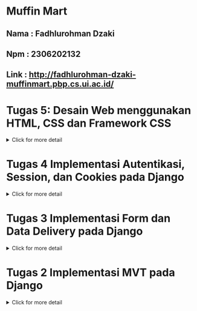 # Muffin Mart
## Nama : Fadhlurohman Dzaki
## Npm : 2306202132
## Link : http://fadhlurohman-dzaki-muffinmart.pbp.cs.ui.ac.id/


# Tugas 5: Desain Web menggunakan HTML, CSS dan Framework CSS
<details>
<summary>Click for more detail</summary>
<br>

### Jika terdapat beberapa CSS selector untuk suatu elemen HTML, jelaskan urutan prioritas pengambilan CSS selector tersebut!
Dalam CSS, terdapat beberapa faktor yang mempengaruhi prioritas (specificity) sebuah selector ketika diterapkan pada elemen HTML. Urutan prioritas tersebut adalah sebagai berikut:

1. Inline Styles: Gaya CSS yang diterapkan langsung pada elemen menggunakan atribut style. Ini memiliki prioritas tertinggi.
2. ID Selector: Selector yang menggunakan ID memiliki prioritas lebih tinggi daripada class, attribute, atau pseudo-class selector. Contoh: #header.
3. Class, Attribute, dan Pseudo-class Selector: Selector yang menggunakan class (.class-name), attribute ([type="text"]), atau pseudo-class (:hover) berada di urutan setelah ID.
4. Tag Selector (Element Selector): Selector yang hanya menggunakan nama elemen HTML, seperti div, memiliki prioritas paling rendah.
5. Universal Selector (*), combinator (+, >, ~), dan pseudo-element (::before, ::after) memiliki prioritas yang lebih rendah daripada yang disebutkan di atas.

CSS juga dipengaruhi oleh order of appearance (urutan penulisan). Jika dua selector memiliki prioritas yang sama, CSS yang dideklarasikan paling akhir dalam file akan diterapkan.

###  Mengapa responsive design menjadi konsep yang penting dalam pengembangan aplikasi web? Berikan contoh aplikasi yang sudah dan belum menerapkan responsive design!
Responsive design adalah teknik dalam pengembangan web yang memungkinkan website untuk menyesuaikan tampilannya berdasarkan ukuran layar perangkat yang digunakan (mobile, tablet, desktop, dll.). Ini menjadi penting karena saat ini, banyak pengguna mengakses website dari berbagai jenis perangkat, terutama dari ponsel.
Menggunakan responsive design dapat meningkatkan user experience dan aksesibilitas, serta membantu peringkat SEO di mesin pencari seperti Google.

Contoh Aplikasi yang Menerapkan Responsive Design:
* Tokopedia: Menggunakan responsive design untuk memastikan pengguna di perangkat mobile memiliki pengalaman yang optimal sama seperti pengguna di desktop.

* Contoh yang Belum Menerapkan: Beberapa website lama dan beberapa website pemerintahan di Indonesia
### Jelaskan perbedaan antara margin, border, dan padding, serta cara untuk mengimplementasikan ketiga hal tersebut!
* Margin: Ruang kosong di luar border elemen. Margin menciptakan jarak antara elemen tersebut dengan elemen lain di sekitarnya.
Contoh:
```css
Copy code
.box {
  margin: 20px;
}
```

* Border: Batas atau garis yang mengelilingi elemen. Border diletakkan di antara margin dan padding.
Contoh:
```css
Copy code
.box {
  border: 2px solid black;
}
```
* Padding: Ruang di dalam elemen, antara konten elemen dan border. Padding menambah ruang dalam elemen itu sendiri.
Contoh:
```css
Copy code
.box {
  padding: 10px;
}
```
Jadi, jika sebuah elemen memiliki konten di dalamnya, padding menambahkan ruang di sekitar konten, border menutupi elemen tersebut, dan margin menambah ruang di luar elemen tersebut.

### Jelaskan konsep flex box dan grid layout beserta kegunaannya!
1. Flexbox adalah sistem tata letak satu dimensi yang digunakan untuk menyusun elemen secara fleksibel di dalam kontainer, baik secara horizontal maupun vertikal. Flexbox sangat berguna untuk membuat tata letak yang responsif dan seimbang secara otomatis.Kegunaan: Flexbox cocok digunakan ketika ingin mengatur elemen dalam satu baris atau kolom, seperti membuat navigasi, tombol, atau kartu produk yang bisa disusun ulang sesuai ukuran layar.


2. Grid layout adalah sistem tata letak dua dimensi yang memungkinkan pengaturan elemen dalam baris dan kolom secara bersamaan. Grid sangat berguna untuk membuat tata letak yang lebih kompleks, seperti halaman web yang memiliki header, sidebar, konten utama, dan footer.Kegunaan: Grid cocok untuk struktur yang lebih kompleks, seperti tata letak halaman web yang memiliki banyak elemen dengan ukuran yang berbeda-beda.

### Jelaskan bagaimana cara kamu mengimplementasikan checklist di atas secara step-by-step (bukan hanya sekadar mengikuti tutorial)!

</details>

# Tugas 4 Implementasi Autentikasi, Session, dan Cookies pada Django
<details>
<summary>Click for more detail</summary>
<br>

### Apa perbedaan antara HttpResponseRedirect() dan redirect()?
Dalam Django, HttpResponseRedirect() dan redirect() pada dasarnya melakukan hal yang sama, yaitu mengarahkan pengguna ke URL lain. Namun, ada beberapa perbedaan kecil di antara keduanya.HttpResponseRedirect() adalah kelas dasar di Django yang secara langsung membuat objek respons HTTP untuk pengalihan (HttpResponse).Di sisi lain, redirect() adalah fungsi helper (pembantu) yang didefinisikan dalam modul django.shortcuts. Fungsi ini pada akhirnya akan mengembalikan instance HttpResponseRedirect, tetapi ia menyediakan antarmuka yang lebih sederhana dan nyaman untuk digunakan.redirect() sedikit lebih fleksibel karena dapat menerima berbagai jenis argumen sebagai tujuan pengalihan seperti URL string, nama view, atau objek model sementara HttpResponseRedirect()Hanya menerima satu argumen, yaitu URL yang ingin diarahkan.

### Jelaskan cara kerja penghubungan model Product dengan User!

1. Relasi Foreign Key <br>
```user = models.ForeignKey(User, on_delete=models.CASCADE) ```adalah baris yang mendefinisikan hubungan antara model Product dan model User dari Django's built-in auth system (yang menyediakan autentikasi pengguna).
ForeignKey menyatakan hubungan many-to-one. Artinya, banyak Product bisa terkait dengan satu User, tetapi setiap Product hanya terkait dengan satu User.
Contoh: Satu pengguna (user) bisa membuat atau memiliki beberapa produk (product), tetapi satu produk hanya dimiliki oleh satu pengguna.

2. ```on_delete=models.CASCADE```<br>
Parameter ```on_delete=models.CASCADE``` menentukan bahwa jika pengguna (user) dihapus, semua produk (product) yang terkait dengan pengguna tersebut juga akan dihapus.
models.CASCADE berarti penghapusan cascading, di mana saat User yang terkait dihapus, semua entitas Product yang memiliki foreign key ke pengguna itu juga akan dihapus dari database. Ini mencegah produk-produk tersebut tetap berada di database tanpa pemilik yang valid.

3. User Model dari Django's Auth
Django sudah memiliki User model yang didefinisikan di dalam django.contrib.auth.models.User. Model ini menyimpan informasi tentang pengguna seperti nama pengguna, email, password, dll.
Di sini, model Product menggunakan model User sebagai referensi agar setiap produk dapat ditautkan ke pengguna yang terdaftar.

Cara Kerja di Database:
Saat Product disimpan ke database, nilai field user_id akan otomatis menyimpan id dari pengguna yang memiliki produk tersebut.
Ini berarti di dalam tabel Product akan ada kolom user_id yang merepresentasikan hubungan antara setiap entri produk dengan pengguna terkait.


### Apa perbedaan antara authentication dan authorization, apakah yang dilakukan saat pengguna login? Jelaskan bagaimana Django mengimplementasikan kedua konsep tersebut.
Authentication adalah Proses verifikasi identitas pengguna. Pada dasarnya proses ini memastikan bahwa pengguna adalah siapa yang mereka klaim.Contohnya Saat login, saat kita memasukkan username dan password sistem akan memeriksa apakah kombinasi tersebut valid dan cocok dengan data yang tersimpan. Sementara authorization adalah Proses menentukan apakah pengguna yang sudah terotentikasi memiliki izin untuk melakukan tindakan tertentu.Contohnya setelah login, apakah pengguna tersebut admin atau pengguna biasa? Apakah mereka diizinkan untuk melihat halaman tertentu, mengedit data, atau menghapus konten?.Saat pengguna login terjadi 3 tahapan di Django :

1. Authentication: Pengguna memasukkan kredensial mereka (biasanya username dan password). Django memeriksa apakah kredensial tersebut valid. Jika valid, pengguna dianggap terotentikasi.

2. Session Management: Django membuat sesi untuk pengguna yang berhasil login. Sesi ini menyimpan informasi tentang pengguna yang login, sehingga sistem dapat mengenali mereka di permintaan selanjutnya tanpa harus login lagi setiap kali.

3. Authorization (Opsional): Tergantung pada aplikasi yang kita buar, setelah login, Django mungkin melakukan pemeriksaan otorisasi tambahan untuk menentukan tindakan apa yang diizinkan untuk pengguna tersebut.

Implementasi authentication di Django menggunakan model User yang disediakan oleh modul django.contrib.auth untuk menangani autentikasi.Fungsi authenticate() memverifikasi kredensial pengguna, dan jika valid, mengembalikan objek User.Setelah terautentikasi, Django menggunakan fungsi login() untuk mencatat bahwa pengguna tersebut telah berhasil login dan mengelola sesi pengguna.

Untuk authorization Django mengimplementasikannya  menggunakan permissions dan groups. Permissions adalah aturan yang menetapkan apa yang dapat dilakukan pengguna (misalnya, "add", "change", "delete", atau hak akses custom).Django secara otomatis menambahkan permissions untuk setiap model (add, change, delete), tetapi kita juga bisa membuat permissions kustom.Otorisasi diperiksa menggunakan decorator atau middleware. Django juga mendukung groups, yang memungkinkan kita mengelompokkan pengguna dan memberikan izin secara kolektif berdasarkan grup.

### Bagaimana Django mengingat pengguna yang telah login? Jelaskan kegunaan lain dari cookies dan apakah semua cookies aman digunakan?
Django menggunakan kombinasi dari sessions dan cookies untuk mengingat pengguna yang telah login.

* Sessions: Ketika pengguna berhasil login, Django membuat sebuah session untuk mereka. Session ini pada dasarnya adalah sebuah dictionary yang menyimpan informasi tentang pengguna yang login, seperti ID pengguna mereka. Informasi session ini disimpan di server, baik di database atau di tempat penyimpanan lain yang Anda konfigurasikan.

* Cookies: Django kemudian mengirimkan sebuah cookie ke browser pengguna. Cookie ini berisi ID session yang unik. Setiap kali pengguna membuat permintaan ke server, browser akan secara otomatis mengirimkan cookie ini kembali ke server.

* Menggabungkan keduanya: Ketika server menerima permintaan dari pengguna yang telah login, ia akan mencari cookie session di header permintaan. Kemudian, ia akan menggunakan ID session yang ada di cookie untuk mencari informasi session yang sesuai di server. Jika session ditemukan, Django tahu bahwa pengguna tersebut telah login dan dapat mengakses informasi yang tersimpan di session tersebut.

Adapun kegunaan lain cookie :
Selain untuk manajemen session, cookies juga memiliki banyak kegunaan lain, antara lain:

* Personalisasi: Menyimpan preferensi pengguna, seperti bahasa yang dipilih, tema tampilan, atau pengaturan lainnya.
* Pelacakan: Melacak perilaku pengguna di situs web, seperti halaman yang dikunjungi atau produk yang dilihat. Informasi ini dapat digunakan untuk analisis atau untuk menampilkan iklan yang lebih relevan.
* Keranjang Belanja: Menyimpan item yang ditambahkan pengguna ke keranjang belanja mereka, bahkan jika mereka belum login.

Tidak semua cookies aman digunakan. Ada beberapa jenis cookies yang dapat menimbulkan risiko keamanan atau privasi:

* Cookies Pihak Ketiga: Cookies ini dibuat oleh domain lain selain situs web yang Anda kunjungi. Mereka sering digunakan untuk pelacakan lintas situs dan dapat digunakan untuk mengumpulkan informasi tentang aktivitas online Anda di berbagai situs web.
* Cookies Pelacakan: Cookies ini digunakan untuk melacak perilaku pengguna di situs web. Meskipun informasi ini dapat berguna untuk analisis, beberapa pengguna mungkin merasa tidak nyaman dengan tingkat pelacakan yang dilakukan.
* Cookies yang Tidak Aman: Jika cookie tidak dienkripsi atau ditangani dengan benar, informasi yang tersimpan di dalamnya dapat dicuri atau dimanipulasi oleh penyerang.

### Jelaskan bagaimana cara kamu mengimplementasikan checklist di atas secara step-by-step (bukan hanya sekadar mengikuti tutorial).

Membuat Fungsi register, login_user, dan logout_user di dalam views.py pada direktori main

```python
def register(request):
    form = UserCreationForm()

    if request.method == "POST":
        form = UserCreationForm(request.POST)
        if form.is_valid():
            form.save()
            messages.success(request, 'Your account has been successfully created!')
            return redirect('main:login')
    context = {'form':form}
    return render(request, 'register.html', context)

def login_user(request):
   if request.method == 'POST':
      form = AuthenticationForm(data=request.POST)

      if form.is_valid():
            user = form.get_user()
            login(request, user)
            response = HttpResponseRedirect(reverse("main:show_main"))
            response.set_cookie('last_login', str(datetime.datetime.now()))
            return response

   else:
      form = AuthenticationForm(request)
   context = {'form': form}
   return render(request, 'login.html', context)

def logout_user(request):
    logout(request)
    response = HttpResponseRedirect(reverse('main:login'))
    response.delete_cookie('last_login')
    return response
```
Membuat register.html dan login.html untuk menampilkan laman register dan laman untuk loginnya. Jangan lupa juga untuk mengimpor 3 fungsi yang sudah kita buat tadi ke urls.py.

* register.html

```html
{% extends 'base.html' %}

{% block meta %}
<title>Register</title>
{% endblock meta %}

{% block content %}

<div class="login">
  <h1>Register</h1>

  <form method="POST">
    {% csrf_token %}
    <table>
      {{ form.as_table }}
      <tr>
        <td></td>
        <td><input type="submit" name="submit" value="Daftar" /></td>
      </tr>
    </table>
  </form>

  {% if messages %}
  <ul>
    {% for message in messages %}
    <li>{{ message }}</li>
    {% endfor %}
  </ul>
  {% endif %}
</div>

{% endblock content %}

```

* login.html

```html
{% extends 'base.html' %}

{% block meta %}
<title>Login</title>
{% endblock meta %}

{% block content %}
<div class="login">
  <h1>Login</h1>

  <form method="POST" action="">
    {% csrf_token %}
    <table>
      {{ form.as_table }}
      <tr>
        <td></td>
        <td><input class="btn login_btn" type="submit" value="Login" /></td>
      </tr>
    </table>
  </form>

  {% if messages %}
  <ul>
    {% for message in messages %}
    <li>{{ message }}</li>
    {% endfor %}
  </ul>
  {% endif %} Don't have an account yet?
  <a href="{% url 'main:register' %}">Register Now</a>
</div>

{% endblock content %}
```

* Tambahkan ke urls

```python
from main.views import register,login_user,logout_user
...
urlpatterns = [
    ...
    path('register/', register, name='register'),
    path('login/', login_user, name='login'),
    path('logout/', logout_user, name='logout'),
    ...
]
...
```

* Kemudian kita tambahkan juga tombol log out di main.html agar pengguna bisa log out
```html
...
<a href="{% url 'main:logout' %}">
  <button>Logout</button>
</a>
...
```

* Merekstriksi halaman main dengan menambahkan baris ```from django.contrib.auth.decorators import login_required``` dan tambahkan kode ```@login_required(login_url='/login')``` diatas fungsi show_main pada berkas views.py di subdirektori main

* Membuat 2 akun pengguna dengan 3 dummy data

![](images/akun1.png)
![](images/akun2.png)

* Menghubungkan model Product dengan User dengan cara Mengimport modul User dari ```django.contrib.auth.models```, lalu menambahkan model user ke class Product dengan menggunakan code ```user = models.ForeignKey(User, on_delete=models.CASCADE)``

```python
from django.db import models
import uuid 
from django.contrib.auth.models import User

class Product(models.Model):
    user = models.ForeignKey(User, on_delete=models.CASCADE)
    id = models.UUIDField(primary_key=True, default=uuid.uuid4, editable=False)
    name = models.CharField(max_length=255)
    price = models.IntegerField()
    description = models.TextField()
    quantity = models.IntegerField()
```

* Mengubah fungsi create_product_entry agar Django tidak langsung menyimpan objek yg di buat ke database dan mengubah value dari product_entries dan context pada fungsi show_main yang berfungsi untuk menampilkan objek Mood Entry yang terasosiasikan dengan pengguna yang sedang login. Hal tersebut dilakukan dengan menyaring seluruh objek dengan hanya mengambil Mood Entry yang dimana field user terisi dengan objek User yang sama dengan pengguna yang sedang login di views.py        
```python
def show_main(request):

    product_entries = Product.objects.filter(user=request.user)
    
    context = {
        'name' : request.user.username,
        'price': '1000000',
        'description': 'gg gimang',
        'quantity': '1',
        'product_entries' : product_entries,
        'last_login': request.COOKIES['last_login'],
    }

    return render(request, "main.html", context)

def create_product_entry(request):
    form = ProductForm(request.POST or None)

    if form.is_valid() and request.method == "POST":
        product_entry = form.save(commit=False)
        product_entry.user = request.user
        product_entry.save()
        return redirect('main:show_main')

    context = {'form': form}
    return render(request, "create_product_entry.html", context)
```
* Melakukan makemigration dan migrate

* Menampilkan last login user ke main dengan cara menambahkan 3 import berikut ke views.py di main
```python
import datetime
from django.http import HttpResponseRedirect
from django.urls import reverse
```

* mengganti kode yang ada pada blok if form.is_valid() pada login_user yang bertujuan untuk menambah fungsionalitas yang menambahkan cookie  bernama last_login untuk melihat kapan terakhir kali pengguna melakukan login.

```python
...
if form.is_valid():
    user = form.get_user()
    login(request, user)
    response = HttpResponseRedirect(reverse("main:show_main"))
    response.set_cookie('last_login', str(datetime.datetime.now()))
    return response
...
```

* menambahkan potongan kode 'last_login': request.COOKIES['last_login'] ke dalam variabel context pada fungsi show_main. 
* mengubah fungsi logout_user dengan menambahkan baris ```response.delete_cookie('last_login')``` yang berfungsi untuk menghapus cookie last_login saat pengguna melakukan logout.

```python
def logout_user(request):
    logout(request)
    response = HttpResponseRedirect(reverse('main:login'))
    response.delete_cookie('last_login')
    return response
```

* Terakhir kita tambahkan potongan kode berikut di setelah tombol logout untuk menampilkan data last login di main.html
```html
...
<h5>Sesi terakhir login: {{ last_login }}</h5>
...
```
</details>


# Tugas 3 Implementasi Form dan Data Delivery pada Django
<details>
<summary>Click for more detail</summary>
<br>



### Jelaskan mengapa kita memerlukan data delivery dalam pengimplementasian sebuah platform?
1. Pengiriman informasi secara efisien <br>
Sebuah platform tentu memiliki beberapa komponen didalamnya.Agar transfer informasi antar komponen ini menjadi cepat dan efisien kita memrlukan data delivery. Data delivery memastikan informasi yang relevan dikirim secara efisien ke tempat yang tepat tanpa penundaan yang berlebihan

2. Keamanan data <br>
Dengan  data delivery terdapat mekanisme seperti enkripsi,otentikasi dan validasi. Mekanisme ini sangat penting karena dapat menjaga integritas dan kerahasiaan data saat berpindah dari satu komponen ke komponen lainnya, terutama untuk aplikasi yang memerlukan data-data yang sensitif seperti aplikasi online banking dan lain-lain.

3. Sinkronisasi data <br>
Dalam platform yang terdistribusi, seperti aplikasi mobile atau web, data delivery membantu memastikan bahwa semua komponen memiliki akses ke data yang terbaru. Contohnya, ketika pengguna memperbarui data di satu perangkat, perubahan ini perlu tersinkronisasi secara real-time ke perangkat lain atau sistem backend.

4. Skalabilitas <br>
Saat volume dan penggunaan data bertambah, data delivery yang optimal dapat mendukung pertumbuhan platform tanpa menurunkan kinerja atau meningkatkan latensi sehingga platform lebih mudah diskalakan.

### Menurutmu, mana yang lebih baik antara XML dan JSON? Mengapa JSON lebih populer dibandingkan XML?

Tergantung pada kebutuhan kita. Jika kita ingin menyimpan beberapa tipe data yang berbeda dengan banyak variabel, maka XML adalah pilihan yang lebih baik. XML memeriksa kesalahan pada data yang kompleks dengan lebih efisien daripada JSON, karena XML berfokus pada penyimpanan data dengan cara yang dapat dibaca oleh mesin. Sementara JSON dirancang untuk pertukaran data dan menyediakan format yang lebih sederhana dan ringkas. JSON juga meningkatkan performa dan kecepatan komunikasi. JSON sangat berguna ketika mengembangkan aplikasi web yang membutuhkan serialisasi data yang cepat, ringkas, dan nyaman.

Secara keseluruhan, JSON lebih populer dan sering dianggap lebih baik karena kesederhanaannya, performanya yang lebih baik dalam pengembangan web, serta kemudahannya untuk di-parse dan diintegrasikan dengan teknologi modern. 

### Jelaskan fungsi dari method is_valid() pada form Django dan mengapa kita membutuhkan method tersebut?
Method is_valid() pada form Django berfungsi untuk memeriksa apakah data yang dikirimkan ke form valid sesuai dengan aturan dan validasi yang didefinisikan dalam form tersebut. Method ini sangat penting karena digunakan untuk memastikan bahwa data yang di-input oleh pengguna memenuhi semua syarat validasi sebelum form tersebut diproses lebih lanjut

### Mengapa kita membutuhkan csrf_token saat membuat form di Django? Apa yang dapat terjadi jika kita tidak menambahkan csrf_token pada form Django? Bagaimana hal tersebut dapat dimanfaatkan oleh penyerang?
CSRF adalah jenis serangan di mana penyerang dapat membuat pengguna yang sudah terautentikasi di aplikasi kita melakukan tindakan yang tidak diinginkan tanpa sepengetahuan mereka.

Penyerang dapat membuat situs web atau email yang berisi formulir atau skrip yang mengirimkan permintaan ke aplikasi kita menggunakan kredensial pengguna yang sudah terautentikasi. Karena permintaan ini tampak sah, server akan memprosesnya tanpa memverifikasi asalnya, sehingga memungkinkan penyerang untuk melakukan tindakan berbahaya. Dengan menambahkan {% csrf_token %} di dalam form kita, Django akan menyertakan token CSRF yang unik dan tersembunyi dalam setiap permintaan POST, yang kemudian diverifikasi oleh server untuk memastikan keabsahannya.

### Jelaskan bagaimana cara kamu mengimplementasikan checklist di atas secara step-by-step (bukan hanya sekadar mengikuti tutorial).
1. Membuat folder templates pada root folder yang berisi base.html. Kemudian menyesuaikan variabel TEMPLATES pada settings.py di direktoti proyek agar base.html tadi terdeteksi.
2. Melengkapi kerangka yang terdapat pada base.html untuk kebutuhan aplikasi main berupa atribut form untuk menerima input user dan mendisplay hasil dari input tersebut.
3. Membuat berkas baru pada folder main dengan nama forms.py. forms.py ini akan membuat struktur form yang dapat menerima data dalam hal ini di web saya, untuk menambahkan data produk.
4. Membuat fungsi  `create_product_entry` pada views.py kemudian mengimport dan menambahkan path fungsi tersebut ke urls.py
5. Membuat `create_product_entry.html` pada direktori main/templates untuk membuat form untuk menambahkan produk dan tidak lupa menambahkan csrf_token pada berkas tersebut supaya tercegah dari serangan berbahaya

### Mengakses keempat URL di poin 2 menggunakan Postman, membuat screenshot dari hasil akses URL pada Postman, dan menambahkannya ke dalam README.md.

## Mengakses XML
![](images/xml_only.png)

## Mengakses XML dengan ID
![](images/xml_withid.png)

## Mengakses JSON
![](images/json_only.png)

## Mengakses JSON dengan ID
![](images/json_withid.png)

</details>

# Tugas 2 Implementasi MVT pada Django
<details>
<summary>Click for more detail</summary>
<br>

### Cara implementasi checklist
1. Membuat _Repository_ baru bernama muffinmart di Github.
2. Melakukan _clone_ pada _repository_ tersebut ke penyimpanan lokal komputer
3. Membuat _virtual environment_ baru di direktori lokal dengan command:

    ```bash
        python -m venv env
        ```
4. Menyalakan _virtual environment_ Python baru dengan command:
    ```bash
    source env/bin/activate
    ```
5. Membuat file requirements.txt dengan isi :
    ```
        django
        gunicorn
        whitenoise
        psycopg2-binary
        requests
        urllib3
        ```
6. Meng-_install requirements_ dengan pip
    ```bash
    Python -m pip install -r requirements.txt
    ```
7. Membuat proyek Django baru dengan command:
    ```bash
    django-admin startproject muffinmart .
    ```
8. Mengubah ```ALLOWED_HOSTS``` di file ```settings.py``` dengan menambahkan url deployment pws 

9. Membuat aplikasi ```main``` dengan command:
    ```bash
    python manage.py startapp main
    ```
10. Menambahkan nama aplikasi ke ```INSTALLED_APPS``` pada file ```settings.py``` di direktori ```muffinmart```

11. Me-_routing_ url pada file ```urls.py``` di direktori ```muffinmart``` sehingga isi file ```urls.py``` menjadi:
    ```python
    from django.contrib import admin
    from django.urls import path, include

    urlpatterns = [
        path('admin/', admin.site.urls),
        path('', include('main.urls')),
    ]
    ```
12. Mengubah ```models.py``` menjadi:
    ```python
    from django.db import models

    class Product(models.Model):
        name = models.CharField(max_length=255)
        price = models.IntegerField()
        description = models.TextField()
        quantity = models.IntegerField()
    ```
13. Melakukan migrasi dengan command:
    ```
    python manage.py makemigrations
    python manage.py migrate
    ```
14. Membuat direktori template dan template ```html``` untuk laman ```main```:

    ```html
    <h1>Muffin Mart</h1>

    <h5>Nama barang: </h5>
    <p>{{ name }}</p> 
    <h5>Harga: </h5>
    <p>{{ price }}</p> 
    <h5>Description: </h5>
    <p>{{ description }}</p> 
    <h5>Quantity: </h5>
    <p>{{ quantity }}</p>
    ```
15. Menambahkan fungsi untuk me-_render_ laman main pada file ```views.py```:
    ```python
    from django.shortcuts import render

  
    def show_main(request):
        context = {
            'name' : 'monitor',
            'price': '1000000',
            'description': 'gg gimang',
            'quantity': '1',
        }

        return render(request, "main.html", context)
    ```

16. Routing pada aplikasi ```main``` pada file ```urls.py``` di direktori main:
    ```python
    from django.urls import path
    from main.views import show_main

    app_name = 'main'

    urlpatterns = [
        path('', show_main, name='show_main'),
    ]
    ```
17. Mengetest aplikasi pada localhost dengan command:
    ```
    python manage.py runserver
    ```
    kemudian membuka ```http://localhost:8000/``` di _browser_

18. Melakukan deploy ke situs pws

### Bagan dan penjelasan


![](images/bagan_final.png)

Alur proses:

1. Client mengirim HTTP request ke web server.
2. Web server meneruskan request ke Django WSGI.
3. Django menggunakan urls.py untuk mencocokkan URL request dengan pola yang telah didefinisikan.
4. URL yang cocok akan diarahkan ke fungsi view yang sesuai di views.py.
5. View dapat berinteraksi dengan models.py untuk mengakses atau memanipulasi data jika diperlukan.
6. View kemudian merender template HTML, memasukkan data yang diperlukan.
7. Respons HTML final dikirim kembali ke client melalui web server.

Kaitan antara urls.py,views.py,models.py dan berkas html (templates):

1. urls.py:

- Berperan sebagai "traffic director" dalam aplikasi Django.
- Menentukan pola URL dan menghubungkannya dengan fungsi view yang sesuai.
- Ketika request masuk, Django akan mencocokkan URL dengan pola yang didefinisikan di sini.


2. views.py:

- Berisi logika bisnis aplikasi.
- Menerima request dari urls.py dan menentukan bagaimana request tersebut harus diproses.
- Berinteraksi dengan models.py untuk mengambil atau memanipulasi data jika diperlukan.
- Merender template HTML dan mengirimkan respons kembali ke client.


3. models.py:

- Mendefinisikan struktur dan perilaku data dalam database.
- Digunakan oleh views.py untuk mengakses dan memanipulasi data.
- Menyediakan abstraksi tingkat tinggi untuk operasi database.


4. Berkas HTML (Templates):

- Berisi struktur dan layout halaman web.
- Digunakan oleh views.py untuk merender respons HTML dinamis.
- Dapat menerima data dari views.py dan menampilkannya dalam format yang sesuai.

### Fungsi git pada pengembangan perangkat lunak

git berfungsi sebagai sistem kontrol versi yaitu alat yang berfungsi untuk melacak dan mengelola perubahan file dari waktu ke waktu.Git memungkinkan kolaborasi tim untuk pengembangan suatu perangkat lunak. Git memungkinkan developer untuk bekerja secara paralel pada fitur yang berbeda, menguji perubahan tanpa mengganggu kode utama, dan dengan mudah kembali ke versi sebelumnya jika diperlukan. Selain itu, Git juga membantu dalam manajemen rilis, dokumentasi proyek, dan menjaga keamanan kode dengan kontrol akses. Singkatnya, Git membuat proses pengembangan perangkat lunak lebih terstruktur, aman, dan efisien, terutama untuk proyek berskala besar dan tim yang terdistribusi.

### Kenapa django dijadikan permulaan awal pembelajaran perangkat lunak?

Menurut saya dipilihnya django karena django menggunakan bahasa pemrogramman python yang terkenal mudah untuk dipelajari bagi pemula dan sudah kita pelajari juga di mata kuliah DDP1.Selain itu di django juga dikenal istilah "batteries included" yang bermakna bahwa django hadir dengan banyak fitur-fitur bawaan yang memungkinkan pengembang untuk langsung membangun aplikasi web tanpa perlu menginstal atau mengonfigurasi banyak alat tambahan dari luar seperti flask,Express.js dan lain sebagainya.

### Kenapa model pada django disebut ORM?

Model pada Django disebut ORM (Object-Relational Mapping) karena fungsinya adalah untuk memetakan objek-objek di dalam kode Python ke tabel-tabel yang ada di basis data relasional. ORM memungkinkan developer untuk berinteraksi dengan basis data menggunakan bahasa pemrograman, dalam hal ini Python, tanpa perlu menulis query SQL secara langsung.Contoh :

```python
    from django.db import models

    class Product(models.Model):
        name = models.CharField(max_length=255)
        price = models.IntegerField()
        description = models.TextField()
        quantity = models.IntegerField()
    ```

dalam contoh diatas kelas Product merepresntasikan tabel di database dan setiap atributnya seperti name,price dan lain-lain akan menjadi kolom pada tabel tersebut.


